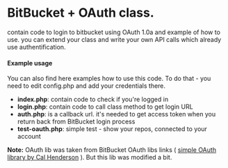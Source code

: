 # BitBucket + OAuth class.

contain code to login to bitbucket using OAuth 1.0a and example of how to use.
you can extend your class and write your own API calls which already use authentification.

#### Example usage

You can also find here examples how to use this code. To do that - you need to edit config.php and add your credentials there.

* **index.php**: contain code to check if you're logged in
* **login.php**: contain code to call class method to get login URL
* **auth.php**:  is a callback url. it's needed to get access token when you return back from BitBucket login process
* **test-oauth.php**: simple test - show your repos, connected to your account

**Note:** OAuth lib was taken from BitBucket OAuth libs links ( [simple OAuth library by Cal Henderson](https://svn.iamcal.com/public/php/lib_oauth/lib_oauth.php) ). But this lib was modified a bit.